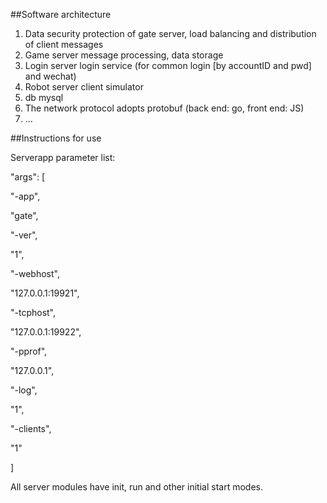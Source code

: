 ##Software architecture
1. Data security protection of gate server, load balancing and distribution of client messages
2. Game server message processing, data storage
3. Login server login service (for common login [by accountID and pwd] and wechat)
4. Robot server client simulator
5. db mysql
6. The network protocol adopts protobuf (back end: go, front end: JS)
7. ...

##Instructions for use

Serverapp parameter list:  

"args": [  

"-app",

"gate",

"-ver",

"1",

"-webhost",

"127.0.0.1:19921",

"-tcphost",

"127.0.0.1:19922",

"-pprof",

"127.0.0.1",

"-log",

"1",

"-clients",

"1"

]


All server modules have init, run and other initial start modes.